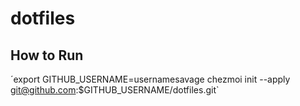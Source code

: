 # dotfiles

## How to Run

´export GITHUB_USERNAME=usernamesavage
chezmoi init --apply git@github.com:$GITHUB_USERNAME/dotfiles.git` 
